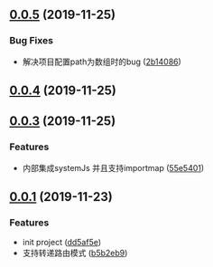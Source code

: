 <a name="0.0.5"></a>
## [0.0.5](https://github.com/QxQstar/grape/compare/v0.0.4...0.0.5) (2019-11-25)


### Bug Fixes

* 解决项目配置path为数组时的bug ([2b14086](https://github.com/QxQstar/grape/commit/2b14086))



<a name="0.0.4"></a>
## [0.0.4](https://github.com/QxQstar/grape/compare/0.0.3...v0.0.4) (2019-11-25)



<a name="0.0.3"></a>
## [0.0.3](https://github.com/QxQstar/grape/compare/0.0.1...0.0.3) (2019-11-25)


### Features

* 内部集成systemJs 并且支持importmap ([55e5401](https://github.com/QxQstar/grape/commit/55e5401))



<a name="0.0.1"></a>
## [0.0.1](https://github.com/QxQstar/grape/compare/dd5af5e...0.0.1) (2019-11-23)


### Features

* init project ([dd5af5e](https://github.com/QxQstar/grape/commit/dd5af5e))
* 支持转递路由模式 ([b5b2eb9](https://github.com/QxQstar/grape/commit/b5b2eb9))



